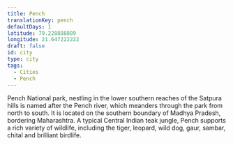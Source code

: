```yaml
---
title: Pench
translationKey: pench
defaultDays: 1
latitude: 79.228888889
longitude: 21.647222222
draft: false
id: city
type: city
tags:
  - Cities
  - Pench
---
```

Pench National park, nestling in the lower southern reaches of the Satpura hills is named after the Pench river, which meanders through the park from north to south. It is located on the southern boundary of Madhya Pradesh, bordering Maharashtra. A typical Central Indian teak jungle, Pench supports a rich variety of wildlife, including the tiger, leopard, wild dog, gaur, sambar, chital and brilliant birdlife.